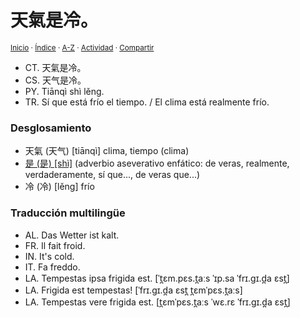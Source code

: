# 天氣是冷。
<sup>[Inicio](../../../../index.md) · [Índice](../../../../indices/frases-chinas.md) · [A-Z](../../../../indices/alfabetico.md) · [Actividad](../../../../indices/actividad.md) · [Compartir](https://x.com/intent/tweet?text=%E5%A4%A9%E6%B0%A3%E6%98%AF%E5%86%B7%E3%80%82%20(%E5%A4%A9%E6%B0%94%E6%98%AF%E5%86%B7%E3%80%82)%20%5BTi%C4%81nq%C3%AC%20sh%C3%AC%20l%C4%9Bng.%5D%20entre%20las%20Frases%20chinas%2C%20con%20desglosamiento%2C%20traducci%C3%B3n%20y%20enlaces%20cruzados.%0A%E2%86%92%20https%3A%2F%2Fjucardus.github.io%2Fcontenido%2Ft%2Fi%2Fa%2Ftian1-qi4-shi4-leng3.html%0A%0A%23frss_chns_jucardus%0A%40jucardus)</sup>

* CT. 天氣是冷。
* CS. 天气是冷。
* PY. Tiānqì shì lěng.
* TR. Sí que está frío el tiempo. / El clima está realmente frío.

### Desglosamiento

* 天氣 (天气) [tiānqì] clima, tiempo (clima)
* [是 (是) [shì]](../../../../contenido/s/h/i/shi4-26159.md) (adverbio aseverativo enfático: de veras, realmente, verdaderamente, sí que..., de veras que...)
* 冷 (冷) [lěng] frío

### Traducción multilingüe

* AL. Das Wetter ist kalt.
* FR. Il fait froid.
* IN. It's cold.
* IT. Fa freddo.
* LA. Tempestas ipsa frigida est. [ˈt̪ɛm.pɛs.t̪aːs ˈɪp.sa ˈfrɪ.ɡɪ.d̪a ɛst̪]
* LA. Frigida est tempestas! [ˈfrɪ.ɡɪ.d̪a ɛst̪ t̪ɛmˈpɛs.t̪aːs]
* LA. Tempestas vere frigida est. [t̪ɛmˈpɛs.t̪aːs ˈwɛ.rɛ ˈfrɪ.ɡɪ.d̪a ɛst̪]
